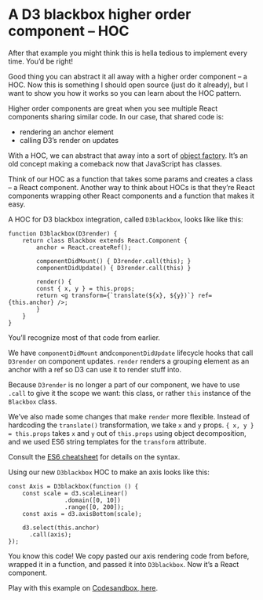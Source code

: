 
# A D3 blackbox higher order component – HOC

After that example you might think this is hella tedious to implement
every time. You’d be right\!

Good thing you can abstract it all away with a higher order component
– a HOC. Now this is something I should open source (just do it
already), but I want to show you how it works so you can learn about the
HOC pattern.

Higher order components are great when you see multiple React components
sharing similar code. In our case, that shared code is:

  - rendering an anchor element
  - calling D3’s render on updates

With a HOC, we can abstract that away into a sort of [object
factory](https://en.wikipedia.org/wiki/Factory_method_pattern). It’s an
old concept making a comeback now that JavaScript has classes.

Think of our HOC as a function that takes some params and creates a
class – a React component. Another way to think about HOCs is that
they’re React components wrapping other React components and a
function that makes it easy.

A HOC for D3 blackbox integration, called `D3blackbox`, looks like like
this:

    function D3blackbox(D3render) {
        return class Blackbox extends React.Component {
            anchor = React.createRef();
            
            componentDidMount() { D3render.call(this); }
            componentDidUpdate() { D3render.call(this) }
    
            render() {
            const { x, y } = this.props;
            return <g transform={`translate(${x}, ${y})`} ref={this.anchor} />;
            }
        }
    }

You’ll recognize most of that code from earlier.

We have `componentDidMount` and`componentDidUpdate` lifecycle hooks that
call `D3render` on component updates. `render` renders a grouping
element as an anchor with a ref so D3 can use it to render stuff into.

Because `D3render` is no longer a part of our component, we have to use
`.call` to give it the scope we want: this class, or rather `this`
instance of the `Blackbox` class.

We’ve also made some changes that make `render` more flexible. Instead
of hardcoding the `translate()` transformation, we take `x` and `y`
props. `{ x, y } = this.props` takes `x` and `y` out of `this.props`
using object decomposition, and we used ES6 string templates for the
`transform` attribute.

Consult the [ES6 cheatsheet](https://es6cheatsheet.com/) for details on
the syntax.

Using our new `D3blackbox` HOC to make an axis looks like this:

    const Axis = D3blackbox(function () {
        const scale = d3.scaleLinear()
                    .domain([0, 10])
                    .range([0, 200]);
        const axis = d3.axisBottom(scale);
    
        d3.select(this.anchor)
          .call(axis);    
    });

You know this code\! We copy pasted our axis rendering code from before,
wrapped it in a function, and passed it into `D3blackbox`. Now it’s a
React component.

Play with this example on [Codesandbox,
here](https://codesandbox.io/s/5v21r0wo4x).
